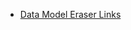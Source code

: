  - [Data Model Eraser Links](https://www.youtube.com/redirect?event=video_description&redir_token=QUFFLUhqbXZMcl83ZkJNM0U3a2pTeHk0ZW1IaEViOGlJd3xBQ3Jtc0tscm1JRXpVMmlFczF1bkF5dkE2UDdtV0JKNnZpdzN1TEt6UTM5SDRYc1k3R1VxWHZ3WVNfWU4wa1NVd2h0ZlZpeXJNQlN6TUlsUS1ob3ljQ2pxXzMwbmkxZ2ttbnFvSTBYUER6ZE5NZEZwYjc5SW0ycw&q=https%3A%2F%2Fapp.eraser.io%2Fworkspace%2FYtPqZ1VogxGy1jzIDkzj%3Forigin%3Dshare&v=9B4CvtzXRpc)

